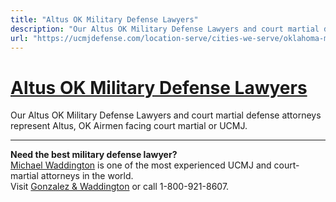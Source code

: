 ```yaml
---
title: "Altus OK Military Defense Lawyers"
description: "Our Altus OK Military Defense Lawyers and court martial defense attorneys represent Altus, OK Airmen facing court martial or UCMJ."
url: "https://ucmjdefense.com/location-serve/cities-we-serve/oklahoma-military-defense-lawyers/altus-ok-military-defense-lawyers.html"
---
```


# [Altus OK Military Defense Lawyers](https://ucmjdefense.com/location-serve/cities-we-serve/oklahoma-military-defense-lawyers/altus-ok-military-defense-lawyers.html)

Our Altus OK Military Defense Lawyers and court martial defense attorneys represent Altus, OK Airmen facing court martial or UCMJ.

---

**Need the best military defense lawyer?**  
[Michael Waddington](https://ucmjdefense.com/attorneys/michael-stewart-waddington-partner.html) is one of the most experienced UCMJ and court-martial attorneys in the world.  
Visit [Gonzalez & Waddington](https://ucmjdefense.com) or call 1-800-921-8607.
